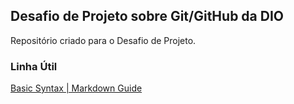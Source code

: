 ## Desafio de Projeto sobre Git/GitHub da DIO

Repositório criado  para o Desafio de Projeto.

### Linha Útil
[Basic Syntax | Markdown Guide](https://www.markdownguide.org/basic-syntax/)
